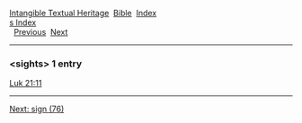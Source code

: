 [Intangible Textual Heritage](../../index)  [Bible](../index) 
[Index](index)   
[s Index](_s_)  
  [Previous](c10426)  [Next](c10428) 

------------------------------------------------------------------------

### &lt;sights&gt; 1 entry

[Luk 21:11](../kjv/luk021.htm#011)  

------------------------------------------------------------------------

[Next: sign (76)](c10428)
